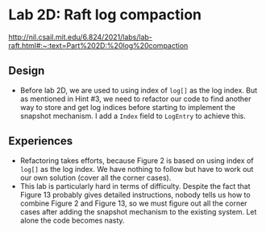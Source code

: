 # Lab 2D: Raft log compaction

http://nil.csail.mit.edu/6.824/2021/labs/lab-raft.html#:~:text=Part%202D:%20log%20compaction


## Design

- Before lab 2D, we are used to using index of `log[]` as the log index. But as mentioned in Hint #3, we need to refactor our code to find another way to store and get log indices before starting to implement the snapshot mechanism. I add a `Index` field to `LogEntry` to achieve this.

## Experiences

- Refactoring takes efforts, because Figure 2 is based on using index of `log[]` as the log index. We have nothing to follow but have to work out our own solution (cover all the corner cases).
- This lab is particularly hard in terms of difficulty. Despite the fact that Figure 13 probably gives detailed instructions, nobody tells us how to combine Figure 2 and Figure 13, so we must figure out all the corner cases after adding the snapshot mechanism to the existing system. Let alone the code becomes nasty.